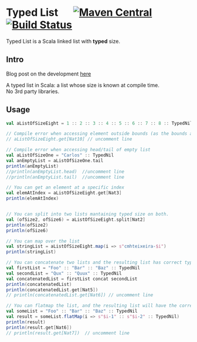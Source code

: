 # Typed List &emsp; [![Maven Central](https://maven-badges.herokuapp.com/maven-central/com.cmhteixeira/typed-list_2.12/badge.svg)](https://maven-badges.herokuapp.com/maven-central/com.cmhteixeira/typed-list_2.12) [![Build Status](https://www.travis-ci.com/cmhteixeira/typed-list.svg?branch=master)](https://www.travis-ci.com/cmhteixeira/typed-list)

Typed List is a Scala linked list with **typed** size. 

## Intro
Blog post on the development [here](https://aerodatablog.wordpress.com/2019/03/03/a-typedlist-in-scala/)

A typed list in Scala: a list whose size is known at compile time.  
No 3rd party libraries. 

## Usage

```scala
val aListOfSizeEight = 1 :: 2 :: 3 :: 4 :: 5 :: 6 :: 7 :: 8 :: TypedNil

// Compile error when accessing element outside bounds (as the bounds are known at compile time)
// aListOfSizeEight.get[Nat10] // uncomment line

// Compile error when accessing head/tail of empty list 
val aListOfSizeOne = "Carlos" :: TypedNil
val anEmptyList = aListOfSizeOne.tail
println(anEmptyList)
//println(anEmptyList.head)  //uncomment line
//println(anEmptyList.tail)  //uncomment line

// You can get an element at a specific index
val elemAtIndex = aListOfSizeEight.get[Nat3]
println(elemAtIndex)


// You can split into two lists mantaining typed size on both.
val (ofSize2, ofSize6) = aListOfSizeEight.split[Nat2]
println(ofSize2)
println(ofSize6)

// You can map over the list
val stringList = aListOfSizeEight.map(i => s"cmhteixeira-$i")
println(stringList)

// You can concatenate two lists and the resulting list has correct typed size
val firstList = "Foo" :: "Bar" :: "Baz" :: TypedNil
val secondList = "Qux" :: "Quux" :: TypedNil
val concatenatedList = firstList concat secondList
println(concatenatedList)
println(concatenatedList.get[Nat5])
// println(concatenatedList.get[Nat6]) // uncomment line

// You can flatmap the list, and the resulting list will have the correct size !! -> natural multiplication
val someList = "Foo" :: "Bar" :: "Baz" :: TypedNil
val result = someList.flatMap(i => s"$i-1" :: s"$i-2" :: TypedNil)
println(result)
println(result.get[Nat6])
// println(result.get[Nat7])  // uncomment line

```